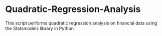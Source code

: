 # Quadratic-Regression-Analysis
This script performs quadratic regression analysis on financial data using the Statsmodels library in Python
